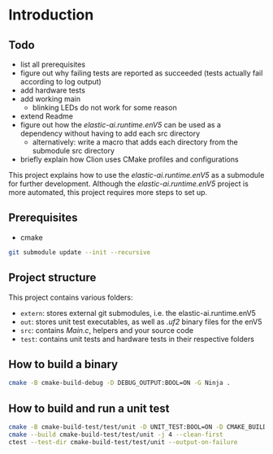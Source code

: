 # Introduction

## Todo

* list all prerequisites
* figure out why failing tests are reported as succeeded (tests actually fail according to log output)
* add hardware tests
* add working main
  * blinking LEDs do not work for some reason
* extend Readme
* figure out how the _elastic-ai.runtime.enV5_ can be used as a dependency without having to add each src directory
  * alternatively: write a macro that adds each directory from the submodule src directory
* briefly explain how Clion uses CMake profiles and configurations

This project explains how to use the _elastic-ai.runtime.enV5_ as a submodule for further development.
Although the _elastic-ai.runtime.enV5_ project is more automated, this project requires more steps to set up.

## Prerequisites

* cmake

```bash
git submodule update --init --recursive
```

## Project structure

This project contains various folders:
* `extern`: stores external git submodules, i.e. the elastic-ai.runtime.enV5
* `out`: stores unit test executables, as well as _.uf2_ binary files for the enV5
* `src`: contains _Main.c_, helpers and your source code
* `test`: contains unit tests and hardware tests in their respective folders

## How to build a binary

```bash
cmake -B cmake-build-debug -D DEBUG_OUTPUT:BOOL=ON -G Ninja .
```

## How to build and run a unit test

```bash
cmake -B cmake-build-test/test/unit -D UNIT_TEST:BOOL=ON -D CMAKE_BUILD_TYPE=DEBUG -G Ninja .
cmake --build cmake-build-test/test/unit -j 4 --clean-first
ctest --test-dir cmake-build-test/test/unit --output-on-failure
```